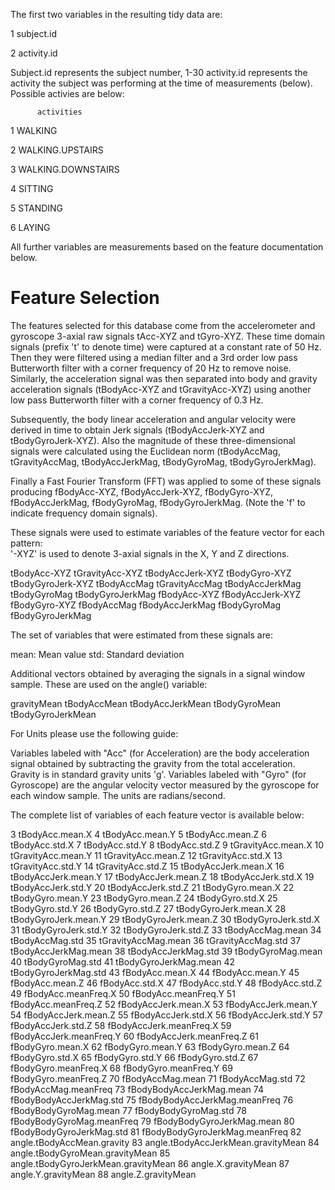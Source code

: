 The first two variables in the resulting tidy data are:

1                           subject.id

2                          activity.id

Subject.id represents the subject number, 1-30
activity.id represents the activity the subject was performing at the time of measurements (below).  Possible activies are below:

          activities
1            WALKING

2   WALKING.UPSTAIRS

3 WALKING.DOWNSTAIRS

4            SITTING

5           STANDING

6             LAYING


All further variables are measurements based on the feature documentation below.


Feature Selection 
=================

The features selected for this database come from the accelerometer and gyroscope 3-axial raw signals tAcc-XYZ and tGyro-XYZ. These time domain signals (prefix 't' to denote time) were captured at a constant rate of 50 Hz. Then they were filtered using a median filter and a 3rd order low pass Butterworth filter with a corner frequency of 20 Hz to remove noise. Similarly, the acceleration signal was then separated into body and gravity acceleration signals (tBodyAcc-XYZ and tGravityAcc-XYZ) using another low pass Butterworth filter with a corner frequency of 0.3 Hz. 

Subsequently, the body linear acceleration and angular velocity were derived in time to obtain Jerk signals (tBodyAccJerk-XYZ and tBodyGyroJerk-XYZ). Also the magnitude of these three-dimensional signals were calculated using the Euclidean norm (tBodyAccMag, tGravityAccMag, tBodyAccJerkMag, tBodyGyroMag, tBodyGyroJerkMag). 

Finally a Fast Fourier Transform (FFT) was applied to some of these signals producing fBodyAcc-XYZ, fBodyAccJerk-XYZ, fBodyGyro-XYZ, fBodyAccJerkMag, fBodyGyroMag, fBodyGyroJerkMag. (Note the 'f' to indicate frequency domain signals). 

These signals were used to estimate variables of the feature vector for each pattern:  
'-XYZ' is used to denote 3-axial signals in the X, Y and Z directions.

tBodyAcc-XYZ
tGravityAcc-XYZ
tBodyAccJerk-XYZ
tBodyGyro-XYZ
tBodyGyroJerk-XYZ
tBodyAccMag
tGravityAccMag
tBodyAccJerkMag
tBodyGyroMag
tBodyGyroJerkMag
fBodyAcc-XYZ
fBodyAccJerk-XYZ
fBodyGyro-XYZ
fBodyAccMag
fBodyAccJerkMag
fBodyGyroMag
fBodyGyroJerkMag

The set of variables that were estimated from these signals are: 

mean: Mean value
std: Standard deviation

Additional vectors obtained by averaging the signals in a signal window sample. These are used on the angle() variable:

gravityMean
tBodyAccMean
tBodyAccJerkMean
tBodyGyroMean
tBodyGyroJerkMean

For Units please use the following guide:

Variables labeled with "Acc" (for Acceleration) are the body acceleration signal obtained by subtracting the gravity from the total acceleration. Gravity is in standard gravity units 'g'.
Variables labeled with "Gyro" (for Gyroscope) are the angular velocity vector measured by the gyroscope for each window sample. The units are radians/second.

The complete list of variables of each feature vector is available below:



3                      tBodyAcc.mean.X
4                      tBodyAcc.mean.Y
5                      tBodyAcc.mean.Z
6                       tBodyAcc.std.X
7                       tBodyAcc.std.Y
8                       tBodyAcc.std.Z
9                   tGravityAcc.mean.X
10                  tGravityAcc.mean.Y
11                  tGravityAcc.mean.Z
12                   tGravityAcc.std.X
13                   tGravityAcc.std.Y
14                   tGravityAcc.std.Z
15                 tBodyAccJerk.mean.X
16                 tBodyAccJerk.mean.Y
17                 tBodyAccJerk.mean.Z
18                  tBodyAccJerk.std.X
19                  tBodyAccJerk.std.Y
20                  tBodyAccJerk.std.Z
21                    tBodyGyro.mean.X
22                    tBodyGyro.mean.Y
23                    tBodyGyro.mean.Z
24                     tBodyGyro.std.X
25                     tBodyGyro.std.Y
26                     tBodyGyro.std.Z
27                tBodyGyroJerk.mean.X
28                tBodyGyroJerk.mean.Y
29                tBodyGyroJerk.mean.Z
30                 tBodyGyroJerk.std.X
31                 tBodyGyroJerk.std.Y
32                 tBodyGyroJerk.std.Z
33                    tBodyAccMag.mean
34                     tBodyAccMag.std
35                 tGravityAccMag.mean
36                  tGravityAccMag.std
37                tBodyAccJerkMag.mean
38                 tBodyAccJerkMag.std
39                   tBodyGyroMag.mean
40                    tBodyGyroMag.std
41               tBodyGyroJerkMag.mean
42                tBodyGyroJerkMag.std
43                     fBodyAcc.mean.X
44                     fBodyAcc.mean.Y
45                     fBodyAcc.mean.Z
46                      fBodyAcc.std.X
47                      fBodyAcc.std.Y
48                      fBodyAcc.std.Z
49                 fBodyAcc.meanFreq.X
50                 fBodyAcc.meanFreq.Y
51                 fBodyAcc.meanFreq.Z
52                 fBodyAccJerk.mean.X
53                 fBodyAccJerk.mean.Y
54                 fBodyAccJerk.mean.Z
55                  fBodyAccJerk.std.X
56                  fBodyAccJerk.std.Y
57                  fBodyAccJerk.std.Z
58             fBodyAccJerk.meanFreq.X
59             fBodyAccJerk.meanFreq.Y
60             fBodyAccJerk.meanFreq.Z
61                    fBodyGyro.mean.X
62                    fBodyGyro.mean.Y
63                    fBodyGyro.mean.Z
64                     fBodyGyro.std.X
65                     fBodyGyro.std.Y
66                     fBodyGyro.std.Z
67                fBodyGyro.meanFreq.X
68                fBodyGyro.meanFreq.Y
69                fBodyGyro.meanFreq.Z
70                    fBodyAccMag.mean
71                     fBodyAccMag.std
72                fBodyAccMag.meanFreq
73            fBodyBodyAccJerkMag.mean
74             fBodyBodyAccJerkMag.std
75        fBodyBodyAccJerkMag.meanFreq
76               fBodyBodyGyroMag.mean
77                fBodyBodyGyroMag.std
78           fBodyBodyGyroMag.meanFreq
79           fBodyBodyGyroJerkMag.mean
80            fBodyBodyGyroJerkMag.std
81       fBodyBodyGyroJerkMag.meanFreq
82          angle.tBodyAccMean.gravity
83  angle.tBodyAccJerkMean.gravityMean
84     angle.tBodyGyroMean.gravityMean
85 angle.tBodyGyroJerkMean.gravityMean
86                 angle.X.gravityMean
87                 angle.Y.gravityMean
88                 angle.Z.gravityMean
